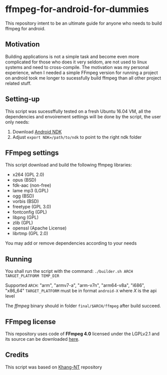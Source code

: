 # ffmpeg-for-android-for-dummies
This repository intent to be an ultimate guide for anyone who needs to build ffmpeg for android. 
## Motivation
 
Building applications is not a simple task and become even more complicated for those who does it very seldom, are not used to linux systems and need to cross-compile.
The motivation was my personal experience, when I needed a simple FFmpeg version for running a project on android took me longer to sucessfully build ffmpeg than all other project related stuff.

## Setting-up
 
This script was sucessffully tested on a fresh Ubuntu 16.04 VM, all the dependencies and envoirement settings will be done by the script, the user only needs:
1. Download [Android NDK](https://developer.android.com/ndk/downloads/)
2. Adjust ```export NDK=/path/to/ndk``` to point to the right ndk folder

## FFmpeg settings
This script download and build the following ffmpeg libraries:
* x264 (GPL 2.0)
* opus (BSD)
* fdk-aac (non-free)
* lame mp3 (LGPL)
* ogg (BSD)
* vorbis (BSD)
* freetype (GPL 3.0)
* fontconfig (GPL)
* libpng  (GPL)
* zlib (GPL)
* openssl (Apache License)
* librtmp (GPL 2.0)

You may add or remove dependencies according to your needs

## Running
You shall run the script with the command: 
```./builder.sh ARCH TARGET_PLATFORM TEMP_DIR```

Supported ```ARCH```:  "arm", "armv7-a", "arm-v7n", "arm64-v8a", "i686", "x86_64"
```TARGET_PLATFORM``` must be in format ```android-X``` where *X* is the api level

The *ffmpeg* binary should in folder ```final/$ARCH/ffmpeg``` after build succeed.

## FFmpeg license
This repository uses code of **FFmpeg 4.0** licensed under the LGPLv2.1 and its source can be downloaded [here](https://ffmpeg.org/releases/ffmpeg-4.0.tar.bz2).

## Credits
This script was based on [Khang-NT](https://github.com/Khang-NT/ffmpeg-binary-android) repository
